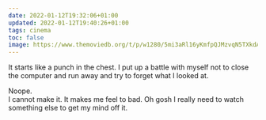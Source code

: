 ```yaml
---
date: 2022-01-12T19:32:06+01:00
updated: 2022-01-12T19:40:26+01:00
tags: cinema
toc: false
image: https://www.themoviedb.org/t/p/w1280/5mi3aRl16yKmfpQJMzvqN5TXkdA.jpg
---
```

It starts like a punch in the chest. I put up a battle with myself not to close the computer and run away and try to forget what I looked at.

Noope.  
I cannot make it. It makes me feel to bad. Oh gosh I really need to watch something else to get my mind off it.